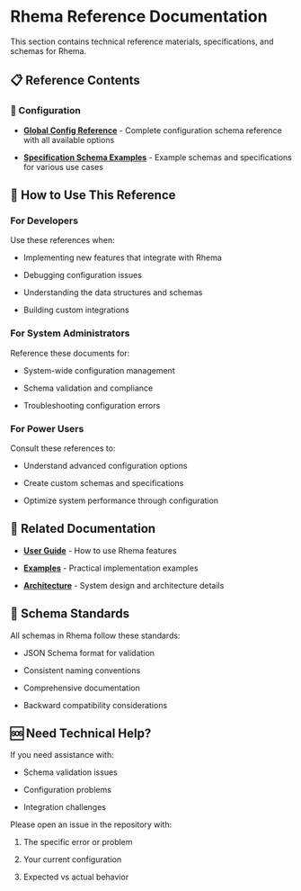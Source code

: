 # Rhema Reference Documentation


This section contains technical reference materials, specifications, and schemas for Rhema.

## 📋 Reference Contents


### 🔧 Configuration


- **[Global Config Reference](./global-config-reference.md)** - Complete configuration schema reference with all available options

- **[Specification Schema Examples](./specification-schema-examples.md)** - Example schemas and specifications for various use cases

## 🎯 How to Use This Reference


### For Developers


Use these references when:

- Implementing new features that integrate with Rhema

- Debugging configuration issues

- Understanding the data structures and schemas

- Building custom integrations

### For System Administrators


Reference these documents for:

- System-wide configuration management

- Schema validation and compliance

- Troubleshooting configuration errors

### For Power Users


Consult these references to:

- Understand advanced configuration options

- Create custom schemas and specifications

- Optimize system performance through configuration

## 🔗 Related Documentation


- **[User Guide](../user-guide/)** - How to use Rhema features

- **[Examples](../examples/)** - Practical implementation examples

- **[Architecture](../architecture/)** - System design and architecture details

## 📝 Schema Standards


All schemas in Rhema follow these standards:

- JSON Schema format for validation

- Consistent naming conventions

- Comprehensive documentation

- Backward compatibility considerations

## 🆘 Need Technical Help?


If you need assistance with:

- Schema validation issues

- Configuration problems

- Integration challenges

Please open an issue in the repository with:

1. The specific error or problem

2. Your current configuration

3. Expected vs actual behavior 